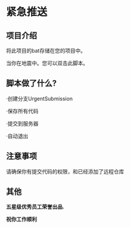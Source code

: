 # 紧急推送

## 项目介绍

将此项目的bat存储在您的项目中。

当你在地震中。您可以双击此脚本。

## 脚本做了什么?

·创建分支UrgentSubmission

·保存所有代码

·提交到服务器

·自动退出

## 注意事项

请确保你有提交代码的权限，和已经添加了远程仓库

## 其他

**五星级优秀员工荣誉出品.**

**祝你工作顺利**